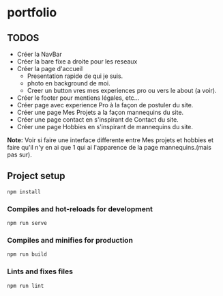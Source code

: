 # portfolio

## TODOS
* Créer la NavBar
* Créer la bare fixe a droite pour les reseaux
* Créer la page d'accueil
    * Presentation rapide de qui je suis.
    * photo en background de moi.
    * Creer un button vres mes experiences pro ou vers le about (a voir).
* Créer le footer pour mentiens légales, etc...
* Créer page avec experience Pro à la façon de postuler du site.
* Créer une page Mes Projets a la façon mannequins du site.
* Créer une page contact en s'inspirant de Contact du site.
* Créer une page Hobbies en s'inspirant de  mannequins du site.

 **Note:** Voir si faire une interface differente entre Mes projets et hobbies et faire qu'il n'y en ai que 1 qui ai l'apparence de la page mannequins.(mais pas sur).

## Project setup
```
npm install
```

### Compiles and hot-reloads for development
```
npm run serve
```

### Compiles and minifies for production
```
npm run build
```

### Lints and fixes files
```
npm run lint
```
